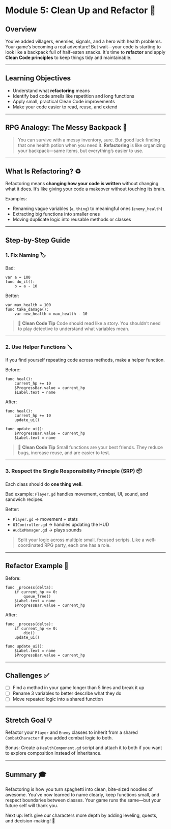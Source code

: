 # Module 5: Clean Up and Refactor 🧹

## Overview

You’ve added villagers, enemies, signals, and a hero with health problems. Your game’s becoming a real adventure! But wait—your code is starting to look like a backpack full of half-eaten snacks. It's time to **refactor** and apply **Clean Code principles** to keep things tidy and maintainable.

---

## Learning Objectives

- Understand what **refactoring** means
- Identify bad code smells like repetition and long functions
- Apply small, practical Clean Code improvements
- Make your code easier to read, reuse, and extend

---

## RPG Analogy: The Messy Backpack 🎒

> You can survive with a messy inventory, sure. But good luck finding that one health potion when you need it.
> **Refactoring** is like organizing your backpack—same items, but everything’s easier to use.

---

## What Is Refactoring? ♻️

Refactoring means **changing how your code is written** without changing what it does. It’s like giving your code a makeover without touching its brain.

Examples:

- Renaming vague variables (`a`, `thing`) to meaningful ones (`enemy_health`)
- Extracting big functions into smaller ones
- Moving duplicate logic into reusable methods or classes

---

## Step-by-Step Guide

### 1. Fix Naming 🏷️

Bad:

```gdscript
var a = 100
func do_it():
    b = a - 10
```

Better:

```gdscript
var max_health = 100
func take_damage():
    var new_health = max_health - 10
```

> 🦼 **Clean Code Tip**
> Code should read like a story. You shouldn’t need to play detective to understand what variables mean.

---

### 2. Use Helper Functions 🪛

If you find yourself repeating code across methods, make a helper function.

Before:

```gdscript
func heal():
    current_hp += 10
    $ProgressBar.value = current_hp
    $Label.text = name
```

After:

```gdscript
func heal():
    current_hp += 10
    update_ui()

func update_ui():
    $ProgressBar.value = current_hp
    $Label.text = name
```

> 🦼 **Clean Code Tip**
> Small functions are your best friends. They reduce bugs, increase reuse, and are easier to test.

---

### 3. Respect the Single Responsibility Principle (SRP) 📦

Each class should do **one thing well**.

Bad example: `Player.gd` handles movement, combat, UI, sound, and sandwich recipes.

Better:

- `Player.gd` → movement + stats
- `UIController.gd` → handles updating the HUD
- `AudioManager.gd` → plays sounds

> Split your logic across multiple small, focused scripts. Like a well-coordinated RPG party, each one has a role.

---

## Refactor Example 🧪

Before:

```gdscript
func _process(delta):
    if current_hp <= 0:
        queue_free()
    $Label.text = name
    $ProgressBar.value = current_hp
```

After:

```gdscript
func _process(delta):
    if current_hp <= 0:
        die()
    update_ui()

func update_ui():
    $Label.text = name
    $ProgressBar.value = current_hp
```

---

## Challenges ✅

- [ ] Find a method in your game longer than 5 lines and break it up
- [ ] Rename 3 variables to better describe what they do
- [ ] Move repeated logic into a shared function

---

## Stretch Goal 💡

Refactor your `Player` and `Enemy` classes to inherit from a shared `CombatCharacter` if you added combat logic to both.

Bonus: Create a `HealthComponent.gd` script and attach it to both if you want to explore composition instead of inheritance.

---

## Summary 🎓

Refactoring is how you turn spaghetti into clean, bite-sized noodles of awesome. You’ve now learned to name clearly, keep functions small, and respect boundaries between classes. Your game runs the same—but your future self will thank you.

Next up: let’s give our characters more depth by adding leveling, quests, and decision-making! 🌟
